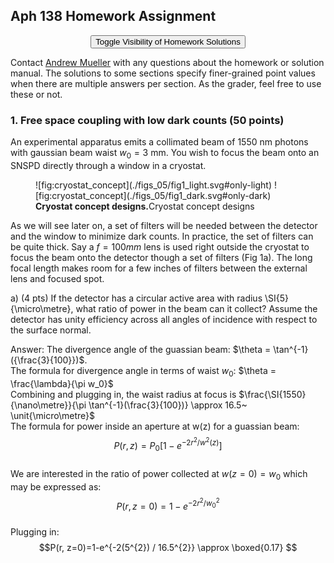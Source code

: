 ## Aph 138 Homework Assignment

<script src="../../chapter_05/code/section_05.js"></script>

<!-- the html tag makes this only appear on the website -->

<button style="display: block; margin-left: auto; margin-right: auto" class="md-button md-button--primary">Toggle Visibility of Homework Solutions</button></td>

<!-- This span is processed by  pandoc-latex-color so that the color of the pdf will change also. -->

<span class=blue>Contact [Andrew Mueller](mailto:andrewstermueller@gmail.com) with any questions about the homework or solution manual. The solutions to some sections specify finer-grained point values when there are multiple answers per section. As the grader, feel free to use these or not. </span>

### 1. Free space coupling with low dark counts (50 points)

An experimental apparatus emits a collimated beam of $1550~\mathrm{nm}$ photons with gaussian beam waist $w_0 = 3~\mathrm{mm}$. You wish to focus the beam onto an SNSPD directly through a window in a cryostat.

<figure markdown> 
    <a name='fig:cryostat_concept'></a> 
    ![fig:cryostat_concept](./figs_05/fig1_light.svg#only-light)
    ![fig:cryostat_concept](./figs_05/fig1_dark.svg#only-dark) 
    <figcaption><b>Cryostat concept designs.</b>Cryostat concept designs</figcaption> 
</figure>

As we will see later on, a set of filters will be needed between the detector and the window to minimize dark counts. In practice, the set of filters can be quite thick. Say a $f = 100 mm$ lens is used right outside the cryostat to focus the beam onto the detector though a set of filters (Fig 1a). The long focal length makes room for a few inches of filters between the external lens and focused spot.

<!-- This is a link to [The cryostat](./#fig:cryostat_concept) -->

a)  (4 pts) If the detector has a circular active area with radius \SI{5}{\micro\metre}, what ratio of power in the beam can it collect? Assume the detector has unity efficiency across all angles of incidence with respect to the surface normal.

<span class=blue markdown> Answer: The divergence angle of the guassian beam: $\theta = \tan^{-1}({\frac{3}{100}})$. <br /> The formula for divergence angle in terms of waist $w_0$: $\theta = \frac{\lambda}{\pi w_0}$ <br /> Combining and plugging in, the waist radius at focus is $\frac{\SI{1550}{\nano\metre}}{\pi \tan^{-1}(\frac{3}{100})} \approx 16.5~ \unit{\micro\metre}$ <br /> The formula for power inside an aperture at w(z) for a guassian beam: <br /> $$P(r, z)=P_{0}\left[1-e^{-2 r^{2} / w^{2}(z)}\right]$$ <br /> We are interested in the ratio of power collected at $w(z=0) = w_0$ which may be expressed as: <br /> $$P(r, z=0)=1-e^{-2 r^{2} / w_0^{2}}$$ <br /> Plugging in: <br /> $$P(r, z=0)=1-e^{-2(5^{2}) / 16.5^{2}} \approx  \boxed{0.17} $$ <br /> </span>
